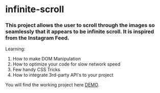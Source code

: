 # infinite-scroll
### This project allows the user to scroll through the images so seamlessly that it appears to be infinite scroll. It is inspired from the Instagram Feed.

Learning:
1. How to make DOM Manipulation
2. How to optimize your code for slow network speed
3. Few handy CSS Tricks
4. How to integrate 3rd-party API's to your project

You will find the working project here [DEMO](https://isumangupta.github.io/infinite-scroll/).
